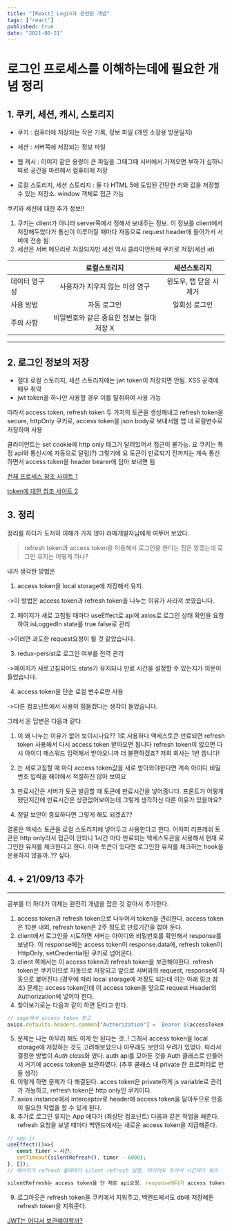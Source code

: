 ```yaml
---
title: "[React] Login과 관련된 개념"
tags: ["react"]
published: true
date: "2021-08-21"
---
```


# 로그인 프로세스를 이해하는데에 필요한 개념 정리

## 1. 쿠키, 세션, 캐시, 스토리지

- 쿠키 : 컴퓨터에 저장되는 작은 기록, 정보 파일 (개인 소장용 방문일지)
- 세션 : 서버쪽에 저장되는 정보 파일
- 웹 캐시 : 이미지 같은 용량이 큰 파일을 그때그때 서버에서 가져오면 부하가 심하니 따로 공간을 마련해서 컴퓨터에 저장

- 로컬 스토리지, 세션 스토리지 : 둘 다 HTML 5에 도입된 간단한 키와 값을 저장할 수 있는 저장소. window 객체로 접근 가능

쿠키와 세션에 대한 추가 정보!!

1. 쿠키는 client가 아니라 server쪽에서 정해서 보내주는 정보. 이 정보를 client에서 저장해두었다가 통신이 이루어질 때마다 자동으로 request header에 들어가서 서버에 전송 됨
2. 세션은 서버 메모리로 저장되지만 세션 역시 클라이언트에 쿠키로 저장(세션 id)

|               |               로컬스토리지                |      세션스토리지       |
| ------------- | :---------------------------------------: | :---------------------: |
| 데이터 영구성 |      사용자가 지우지 않는 이상 영구       | 윈도우, 탭 닫을 시 제거 |
| 사용 방법     |                자동 로그인                |      일회성 로그인      |
| 주의 사항     | 비밀번호와 같은 중요한 정보는 절대 저장 X |

---

## 2. 로그인 정보의 저장

- 절대 로컬 스토리지, 세션 스토리지에는 jwt token이 저장되면 안됨. XSS 공격에 매우 취약
- jwt token을 하나만 사용할 경우 이를 탈취하여 사용 가능

따라서 access token, refresh token 두 가지의 토큰을 생성해내고 refresh token을 secure, httpOnly 쿠키로, access token을 json body로 보내서웹 앱 내 로컬변수로 저장하여 사용

클라이언트는 set cookie에 http only 태그가 달려있어서 접근이 불가능. 요 쿠키는 특정 api와 통신시에 자동으로 달림(?) 그렇기에 요 토큰이 만료되기 전까지는 계속 통신하면서 access token을 header bearer에 담아 보내면 됨

<a href="https://velog.io/@yaytomato/%ED%94%84%EB%A1%A0%ED%8A%B8%EC%97%90%EC%84%9C-%EC%95%88%EC%A0%84%ED%95%98%EA%B2%8C-%EB%A1%9C%EA%B7%B8%EC%9D%B8-%EC%B2%98%EB%A6%AC%ED%95%98%EA%B8%B0" target="_blank">전체 프로세스 참조 사이트 1</a>

<a href="https://tansfil.tistory.com/59">token에 대한 참조 사이트 2</a>

## 3. 정리

정리를 하다가 도저히 이해가 가지 않아 라매개발자님에게 여쭈어 보았다.

> refresh token과 access token을 이용해서 로그인을 한다는 점은 알겠는데 로그인 유지는 어떻게 하나?

내가 생각한 방법은

1. access token을 local storage에 저장해서 유지.

->이 방법은 access token과 refresh token을 나누는 이유가 사라져 보였습니다.

2. 페이지가 새로 고침될 때마다 useEffect로 api에 axios로 로그인 상태 확인을 요청하여 isLoggedIn state를 true false로 관리

->이러면 과도한 request요청이 될 것 같았습니다.

3. redux-persist로 로그인 여부를 전역 관리

->페이지가 새로고침되어도 state가 유지되나 만료 시간을 설정할 수 있는지가 의문이 들었습니다.

4. access token을 단순 로컬 변수로만 사용

->다른 컴포넌트에서 사용이 힘들겠다는 생각이 들었습니다.

그래서 온 답변은 다음과 같다.

1. 이 왜 나누는 이유가 없어 보이시나요?? 1로 사용하다 액세스토큰 만료되면 refresh token 사용해서 다시 access token 받아오면 됩니다 refresh token이 없으면 다시 아이디 패스워드 입력해서 받아오니까 더 불편하겠죠?
   저희 회사는 1번 씁니다!

2. 는 새로고침할 때 마다 access token값을 새로 받아와야한다면 계속 아이디 비밀번호 입력을 해야해서 적절하진 않아 보여요

3. 만료시간은 서버가 토큰 발급할 때 토큰에 만료시간을 넣어줍니다. 프론트가 어떻게 됐던지간에 만료시간은 상관없어보이는데 그렇게 생각하신 다른 이유가 있을까요?

4. 정말 보안이 중요하다면 그렇게 해도 되겠죠??

결론은 엑세스 토큰을 로컬 스토리지에 넣어두고 사용한다고 한다. 어차피 리프레쉬 토큰은 http only라서 접근이 안되니 1시간 마다 만료되는 엑세스토큰을 사용해서 현재 로그인한 유저를 체크한다고 한다. 아마 토큰이 있다면 로그인한 유저를 체크하는 hook을 운용하지 않을까..?? 싶다.

## 4. + 21/09/13 추가

---

공부를 더 하다가 이제는 완전히 개념을 잡은 것 같아서 추가한다.

1. access token과 refresh token으로 나누어서 token을 관리한다. access token은 10분 내외, refresh token은 2주 정도로 만료기간을 잡아 둔다.
2. client에서 로그인을 시도하면 서버는 아이디와 비밀번호를 확인해서 response를 보낸다. 이 response에는 access token이 response.data에, refresh token이 HttpOnly, setCredential된 쿠키로 넘어온다.
3. client 쪽에서는 이 access token과 refresh token을 보관해야한다. refresh token은 쿠키이므로 자동으로 저장되고 앞으로 서버와의 request, response에 자동으로 붙어진다.(경우에 따라 local storage에 저장도 되는데 이는 아래 링크 참조) 문제는 access token인데 이 access token을 앞으로 request Header의 Authorization에 넣어야 한다.
4. 찾아보기로는 다음과 같이 하면 된다고 한다.

```javascript
// saga에서 access token 받고
axios.defaults.headers.common["Authorization"] = `Bearer ${accessToken}`
```

5. 문제는 나는 아무리 해도 이게 안 된다는 것..! 그래서 access token을 local storage에 저장하는 것도 고려해보았으나 아무래도 보안의 우려가 있었다. 따라서 결정한 방법이 *Auth class*화 였다. auth api를 모아둔 것을 Auth 클래스로 만들어서 거기에 access token을 보관하였다. (추후 클래스 내 private 한 프로퍼티로 만들 생각)
6. 이렇게 하면 문제가 다 해결된다. acces token은 private하게 js variable로 관리가 가능하고, refresh token은 http only인 쿠키이다.
7. axios instance에서 interceptor로 header에 access token을 달아두므로 인증이 필요한 작업을 할 수 있게 된다.
8. 추가로 로그인 유지는 App 에다가 (최상단 컴포넌트) 다음과 같은 작업을 해준다. refresh 요청을 보낼 때마다 백엔드에서는 새로운 access token을 지급해준다.

```javascript
// app.js
useEffect(()=>{
   const timer = 시간;
   setTimeout(silentRefresh(), timer - 6000);
}, []);
// 페이지가 refresh 될때마다 silent refresh 실행, 타이머도 두어서 시간마다 체크

silentRefresh는 access token을 단 채로 api요청. response에다가 access token을 새로 매달아서, 이를 변경해주어야 함.
```

9. 로그아웃은 refresh token을 쿠키에서 지워주고, 백엔드에서도 db에 저장해둔 refresh token을 지워준다.

[JWT는 어디서 보관해야할까?](https://velog.io/@0307kwon/JWT%EB%8A%94-%EC%96%B4%EB%94%94%EC%97%90-%EC%A0%80%EC%9E%A5%ED%95%B4%EC%95%BC%ED%95%A0%EA%B9%8C-localStorage-vs-cookie)
